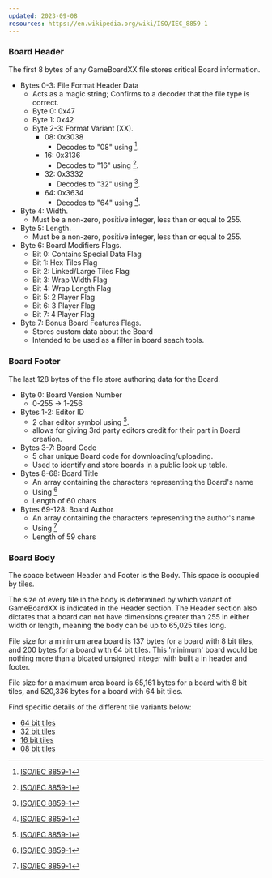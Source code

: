 ```yaml
---
updated: 2023-09-08
resources: https://en.wikipedia.org/wiki/ISO/IEC_8859-1
---
```

### Board Header
The first 8 bytes of any GameBoardXX file stores critical Board information. 
- Bytes 0-3: File Format Header Data
	- Acts as a magic string; Confirms to a decoder that the file type is correct.
	- Byte 0: 0x47
	- Byte 1: 0x42
	- Byte 2-3: Format Variant (XX).
		- 08: 0x3038
			- Decodes to "08" using [^ISO/IEC8859-1].
		- 16: 0x3136
			- Decodes to "16" using [^ISO/IEC8859-1].
		- 32: 0x3332
			- Decodes to "32" using [^ISO/IEC8859-1].
		- 64: 0x3634
			- Decodes to "64" using [^ISO/IEC8859-1].
- Byte 4: Width.
    - Must be a non-zero, positive integer, less than or equal to 255.
- Byte 5: Length.
	- Must be a non-zero, positive integer, less than or equal to 255.
- Byte 6: Board Modifiers Flags.
	- Bit 0: Contains Special Data Flag
	- Bit 1: Hex Tiles Flag
	- Bit 2: Linked/Large Tiles Flag
	- Bit 3: Wrap Width Flag
	- Bit 4: Wrap Length Flag
	- Bit 5: 2 Player Flag
	- Bit 6: 3 Player Flag
	- Bit 7: 4 Player Flag
- Byte 7: Bonus Board Features Flags.
	- Stores custom data about the Board
	- Intended to be used as a filter in board seach tools.


### Board Footer
The last 128 bytes of the file store authoring data for the Board.
- Byte 0: Board Version Number
	- 0-255 -> 1-256
- Bytes 1-2: Editor ID
	- 2 char editor symbol using [^ISO/IEC8859-1].
	- allows for giving 3rd party editors credit for their part in Board creation.
- Bytes 3-7: Board Code
	- 5 char unique Board code for downloading/uploading.
	- Used to identify and store boards in a public look up table.
- Bytes 8-68: Board Title
	- An array containing the characters representing the Board's name
	- Using [^ISO/IEC8859-1]
	- Length of 60 chars
- Bytes 69-128: Board Author
	- An array containing the characters representing the author's name
	- Using [^ISO/IEC8859-1]
	- Length of 59 chars

[^ISO/IEC8859-1]: [ISO/IEC 8859-1](https://en.wikipedia.org/wiki/ISO/IEC_8859-1)

### Board Body
The space between Header and Footer is the Body. This space is occupied by tiles.

The size of every tile in the body is determined by which variant of GameBoardXX is indicated in the Header section. The Header section also dictates that a board can not have dimensions greater than 255 in either width or length, meaning the body can be up to 65,025 tiles long. 

File size for a minimum area board is 137 bytes for a board with 8 bit tiles, and 200 bytes for a board with 64 bit tiles. This 'minimum' board would be nothing more than a bloated unsigned integer with built a in header and footer.

File size for a maximum area board is 65,161 bytes for a board with 8 bit tiles, and 520,336 bytes for a board with 64 bit tiles.

Find specific details of the different tile variants below:
- [64 bit tiles](GB64_Tile.md)
- [32 bit tiles](GB32_Tile.md)
- [16 bit tiles](GB16_Tile.md)
- [08 bit tiles](GB08_Tile.md)